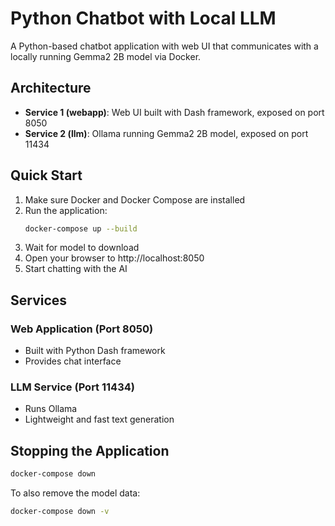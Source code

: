 # Python Chatbot with Local LLM

A Python-based chatbot application with web UI that communicates with a locally running Gemma2 2B model via Docker.

## Architecture

- **Service 1 (webapp)**: Web UI built with Dash framework, exposed on port 8050
- **Service 2 (llm)**: Ollama running Gemma2 2B model, exposed on port 11434

## Quick Start

1. Make sure Docker and Docker Compose are installed
2. Run the application:
   ```bash
   docker-compose up --build
   ```
3. Wait for model to download
4. Open your browser to http://localhost:8050
5. Start chatting with the AI

## Services

### Web Application (Port 8050)
- Built with Python Dash framework
- Provides chat interface

### LLM Service (Port 11434)
- Runs Ollama 
- Lightweight and fast text generation


## Stopping the Application

```bash
docker-compose down
```

To also remove the model data:
```bash
docker-compose down -v
```